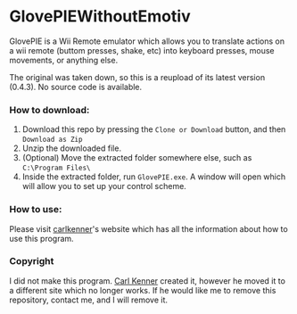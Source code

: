 # GlovePIEWithoutEmotiv
GlovePIE is a Wii Remote emulator which allows you to translate actions on a wii remote (buttom presses, shake, etc) into keyboard presses, mouse movements, or anything else. 

The original was taken down, so this is a reupload of its latest version (0.4.3). No source code is available.


### How to download:
1) Download this repo by pressing the ``Clone or Download`` button, and then ``Download as Zip``
2) Unzip the downloaded file.
3) (Optional) Move the extracted folder somewhere else, such as ``C:\Program Files\``
4) Inside the extracted folder, run ``GlovePIE.exe``. A window will open which will allow you to set up your control scheme.


### How to use:
Please visit [carlkenner](https://sites.google.com/site/carlkenner/glovepie)'s website which has all the information about how to use this program.

### Copyright
I did not make this program. [Carl Kenner](https://sites.google.com/site/carlkenner/glovepie) created it, however he moved it to a different site which no longer works. If he would like me to remove this repository, contact me, and I will remove it.
